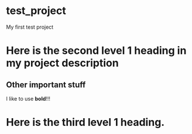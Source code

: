# test_project
My first test project

# Here is the second level 1 heading in my project description

## Other important stuff
I like to use **bold**!!!

# Here is the third level 1 heading. 